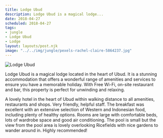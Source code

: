 ```yaml
---
title: Lodge Ubud
description: Lodge Ubud is a magical lodge...
date: 2018-04-27
scheduled: 2018-04-27
tags:
- jungle
- Lodge Ubud
- Lodge
layout: layouts/post.njk
image: "../../img/jungle/pexels-rachel-claire-5864237.jpg"
---
```


![Lodge Ubud](../../img/jungle/pexels-rachel-claire-5864237.jpg)

Lodge Ubud is a magical lodge located in the heart of Ubud. It is a stunning accommodation that offers a wonderful range of amenities and services to ensure you have a memorable holiday. With Free Wi-Fi, on-site restaurant and bar, this property is perfect for unwinding and relaxing.

A lovely hotel in the heart of Ubud within walking distance to all amenities, restaurants and shops. Very friendly, helpful staff. The breakfast was excellent with an extensive selection of Western and Indonesian food, including plenty of healthy options. Rooms are large with comfortable beds, lots of wardrobe space and good air conditioning. The pool is small but the view from the pool area is lovely overlooking Ricefields with nice gardens to wander around in. Highly recommended!











